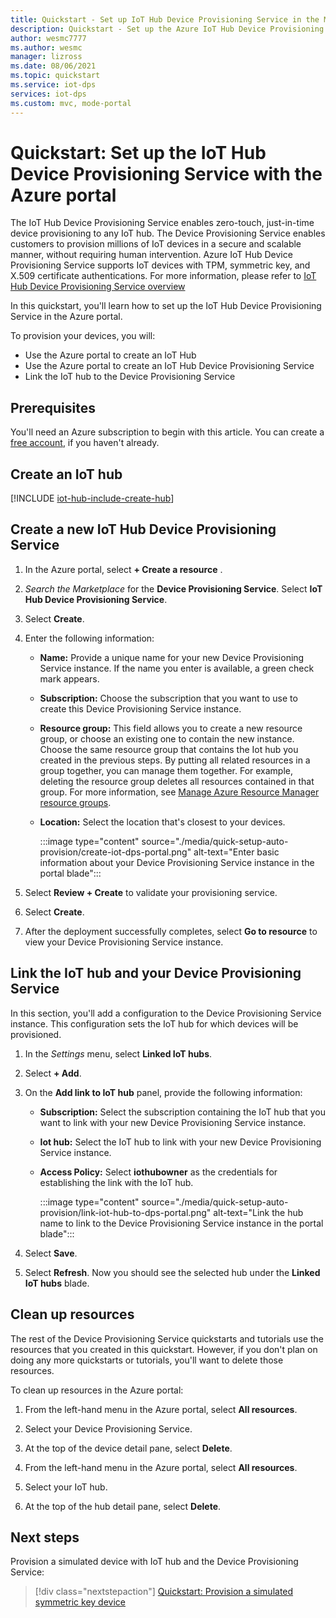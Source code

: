 ```yaml
---
title: Quickstart - Set up IoT Hub Device Provisioning Service in the Microsoft Azure portal
description: Quickstart - Set up the Azure IoT Hub Device Provisioning Service (DPS) in the Microsoft Azure portal
author: wesmc7777
ms.author: wesmc
manager: lizross
ms.date: 08/06/2021
ms.topic: quickstart
ms.service: iot-dps
services: iot-dps
ms.custom: mvc, mode-portal
---
```


# Quickstart: Set up the IoT Hub Device Provisioning Service with the Azure portal

The IoT Hub Device Provisioning Service enables zero-touch, just-in-time device provisioning to any IoT hub. The Device Provisioning Service enables customers to provision millions of IoT devices in a secure and scalable manner, without requiring human intervention. Azure IoT Hub Device Provisioning Service supports IoT devices with TPM, symmetric key, and X.509 certificate authentications. For more information, please refer to [IoT Hub Device Provisioning Service overview](./about-iot-dps.md)

In this quickstart, you'll learn how to set up the IoT Hub Device Provisioning Service in the Azure portal.

To provision your devices, you will:

* Use the Azure portal to create an IoT Hub
* Use the Azure portal to create an IoT Hub Device Provisioning Service
* Link the IoT hub to the Device Provisioning Service

## Prerequisites

You'll need an Azure subscription to begin with this article. You can create a [free account](https://azure.microsoft.com/free/?WT.mc_id=A261C142F), if you haven't already.

## Create an IoT hub

[!INCLUDE [iot-hub-include-create-hub](../../includes/iot-hub-include-create-hub.md)]

## Create a new IoT Hub Device Provisioning Service

1. In the Azure portal, select **+ Create a resource** .

2. *Search the Marketplace* for the **Device Provisioning Service**. Select **IoT Hub Device Provisioning Service**.

3. Select **Create**.

4. Enter the following information:

    * **Name:** Provide a unique name for your new Device Provisioning Service instance. If the name you enter is available, a green check mark appears.
    * **Subscription:** Choose the subscription that you want to use to create this Device Provisioning Service instance.
    * **Resource group:** This field allows you to create a new resource group, or choose an existing one to contain the new instance. Choose the same resource group that contains the Iot hub you created in the previous steps. By putting all related resources in a group together, you can manage them together. For example, deleting the resource group deletes all resources contained in that group. For more information, see [Manage Azure Resource Manager resource groups](../azure-resource-manager/management/manage-resource-groups-portal.md).
    * **Location:** Select the location that's closest to your devices.

        :::image type="content" source="./media/quick-setup-auto-provision/create-iot-dps-portal.png" alt-text="Enter basic information about your Device Provisioning Service instance in the portal blade":::

5. Select **Review + Create** to validate your provisioning service.

6. Select **Create**.

7. After the deployment successfully completes, select **Go to resource** to view your Device Provisioning Service instance.

## Link the IoT hub and your Device Provisioning Service

In this section, you'll add a configuration to the Device Provisioning Service instance. This configuration sets the IoT hub for which devices will be provisioned.

1. In the *Settings* menu, select **Linked IoT hubs**.

2. Select **+ Add**.

3. On the **Add link to IoT hub** panel, provide the following information: 

    * **Subscription:** Select the subscription containing the IoT hub that you want to link with your new Device Provisioning Service instance.
    * **Iot hub:** Select the IoT hub to link with your new Device Provisioning Service instance.
    * **Access Policy:** Select **iothubowner** as the credentials for establishing the link with the IoT hub.  

        :::image type="content" source="./media/quick-setup-auto-provision/link-iot-hub-to-dps-portal.png" alt-text="Link the hub name to link to the Device Provisioning Service instance in the portal blade"::: 

4. Select **Save**.

5. Select **Refresh**. Now you should see the selected hub under the **Linked IoT hubs** blade.

## Clean up resources

The rest of the Device Provisioning Service quickstarts and tutorials use the resources that you created in this quickstart. However, if you don't plan on doing any more quickstarts or tutorials, you'll want to delete those resources.

To clean up resources in the Azure portal:

1. From the left-hand menu in the Azure portal, select **All resources**.

2. Select your Device Provisioning Service.

3. At the top of the device detail pane, select **Delete**.  

4. From the left-hand menu in the Azure portal, select **All resources**.

5. Select your IoT hub.

6. At the top of the hub detail pane, select **Delete**.  

## Next steps

Provision a simulated device with IoT hub and the Device Provisioning Service:

> [!div class="nextstepaction"]
> [Quickstart: Provision a simulated symmetric key device](./quick-create-simulated-device-symm-key.md)
